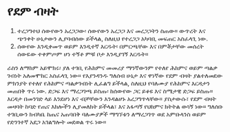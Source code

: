 # የደም ብዛት 

1. ተረጋግተህ ሰውየውን አረጋጋው፡ ሰውየውን አረጋጋ እና መረጋጋትን ስጠው። ውጥረት እና ጭንቀት ሁኔታውን ሊያባብሰው ይችላል, ስለዚህ የተረጋጋ አካባቢ መፍጠር አስፈላጊ ነው.
2. ሰውየው እንዲቀመጥ ወይም እንዲተኛ እርዱት፡ በምርጫቸው እና በምቾታቸው መሰረት ሰውዬው ተቀምጦም ሆነ ተኝቶ ምቹ ቦታ እንዲያገኝ እርዱት።

ራስን ለማከም አይሞክሩ፡ ያለ ተገቢ የሕክምና መመሪያ ማንኛውንም የተለየ ሕክምና ወይም ጣልቃ ገብነት አለመሞከር አስፈላጊ ነው። የእያንዳንዱ ግለሰብ ሁኔታ እና ዋነኛው የደም ብዛት ያልተለመደው ምክንያት የተለየ የሕክምና ጣልቃገብነት ሊፈልግ ይችላል, ስለዚህ የባለሙያ የሕክምና እርዳታን መጠበቅ ጥሩ ነው.
ድጋፍ እና ማረጋገጫ ይስጡ፡ ከሰውየው ጋር ይቆዩ እና ስሜታዊ ድጋፍ ይስጡ። እርዳታ በመንገድ ላይ እንደሆነ እና ብቻቸውን እንዳልሆኑ አረጋግጥላቸው።
ያስታውሱ፣ የደም ብዛት መዛባት ከባድ የጤና እክሎችን ሊያመለክት ይችላል፣ እና አፋጣኝ የህክምና ክትትል ወሳኝ ነው። ግለሰቡ ተገቢውን ክብካቤ ከጤና አጠባበቅ ባለሙያዎች ማግኘቱን ለማረጋገጥ ወደ አምቡላንስ ወይም የድንገተኛ አደጋ አገልግሎት መደወል ጥሩ ነው።
